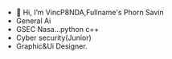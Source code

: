 - 👋 Hi, I’m VincP8NDA,Fullname's Phorn Savin
- General Ai
- GSEC Nasa...python c++
- Cyber security(Junior)
- Graphic&Ui Designer.

<!---
VincP8NDA/VincP8NDA is a ✨ special ✨ repository because its `README.md` (this file) appears on your GitHub profile.
You can click the Preview link to take a look at your changes.
--->
